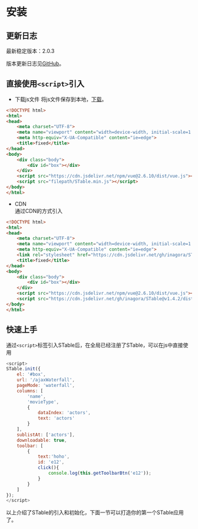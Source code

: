 # 安装

## 更新日志
最新稳定版本：2.0.3

版本更新日志见[GitHub](https://github.com/inagora/STable/releases)。
## 直接使用`<script>`引入
* 下载js文件
将js文件保存到本地，[下载](https://github.com/inagora/STable/tree/master/dist)。
```html
<!DOCTYPE html>
<html>
<head>
    <meta charset="UTF-8">
    <meta name="viewport" content="width=device-width, initial-scale=1.0">
    <meta http-equiv="X-UA-Compatible" content="ie=edge">
    <title>fixed</title>
</head>
<body>
    <div class="body">
        <div id="box"></div>
    </div>
    <script src="https://cdn.jsdelivr.net/npm/vue@2.6.10/dist/vue.js"></script>
    <script src="filepath/STable.min.js"></script>
</body>
</html>
```
* CDN  
通过CDN的方式引入
```html
<!DOCTYPE html>
<html>
<head>
    <meta charset="UTF-8">
    <meta name="viewport" content="width=device-width, initial-scale=1.0">
    <meta http-equiv="X-UA-Compatible" content="ie=edge">
    <link rel="stylesheet" href="https://cdn.jsdelivr.net/gh/inagora/STable@v1.4.2/dist/STable.min.css"/>
    <title>fixed</title>
</head>
<body>
    <div class="body">
        <div id="box"></div>
    </div>
    <script src="https://cdn.jsdelivr.net/npm/vue@2.6.10/dist/vue.js"></script>
    <script src="https://cdn.jsdelivr.net/gh/inagora/STable@v1.4.2/dist/STable.min.js"></script>
</body>
</html>
```
## 快速上手
通过`<script>`标签引入STable后，在全局已经注册了STable，可以在js中直接使用
```javascript
<script>
STable.init({
    el: '#box',
    url: '/ajaxWaterfall',
    pageMode: 'waterfall',
    columns: [
        'name',
        'movieType',
        {
            dataIndex: 'actors',
            text: 'actors'
        }
    ],
    sublistAt: ['actors'],
    downloadable: true,
    toolbar: [
        {
            text:'hoho',
            id: 'e12',
            click(){
                console.log(this.getToolbarBtn('e12'));
            }
        }
    ]
});
</script>
```
以上介绍了STable的引入和初始化，下面一节可以打造你的第一个STable应用了。